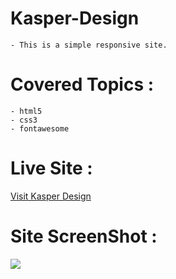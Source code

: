 # Kasper-Design
    - This is a simple responsive site.

# Covered Topics :
    - html5
    - css3
    - fontawesome

# Live Site :
   [Visit Kasper Design](https://ahmedsaa3d.github.io/KasperDesign/)

# Site ScreenShot :
![](Kasper-Template-screenshot.png)
